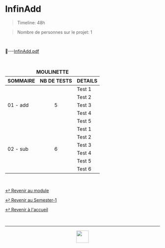 # InfinAdd

> Timeline: 48h

> Nombre de personnes sur le projet: 1

<br>

📂---[InfinAdd.pdf](https://github.com/Studio-17/Epitech-Subjects/blob/main/Semester-1/B-CPE-101/FinalStumper/Final_Stumper)

<br>

<table align="center">
    <thead>
        <tr>
            <td colspan="3" align="center"><strong>MOULINETTE</strong></td>
        </tr>
        <tr>
            <th>SOMMAIRE</th>
            <th>NB DE TESTS</th>
            <th>DETAILS</th>
        </tr>
    </thead>
    <tbody>
        <tr>
            <td rowspan="5">01 - add</td>
            <td rowspan="5" style="text-align: center;">5</td>
            <td>Test 1</td>
        </tr>
        <tr>
            <td>Test 2</td>
        </tr>
        <tr>
            <td>Test 3</td>
        </tr>
        <tr>
            <td>Test 4</td>
        </tr>
        <tr>
            <td>Test 5</td>
        </tr>
        <tr>
            <td rowspan="6">02 - sub</td>
            <td rowspan="6" style="text-align: center;">6</td>
            <td>Test 1</td>
        </tr>
        <tr>
            <td>Test 2</td>
        </tr>
        <tr>
            <td>Test 3</td>
        </tr>
        <tr>
            <td>Test 4</td>
        </tr>
        <tr>
            <td>Test 5</td>
        </tr>
        <tr>
            <td>Test 6</td>
        </tr>
    </tbody>
</table>

<br>

[↩️ Revenir au module](https://github.com/Studio-17/Epitech-Subjects/tree/main/Semester-1/B-CPE-101)

[↩️ Revenir au Semester-1](https://github.com/Studio-17/Epitech-Subjects/tree/main/Semester-1)

[↩️ Revenir à l'accueil](https://github.com/Studio-17/Epitech-Subjects)

<br>

---

<div align="center">

<a href="https://github.com/Studio-17" target="_blank"><img src="../../../voc17.gif" width="40"></a>

</div>
